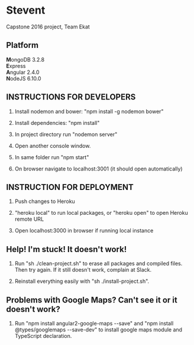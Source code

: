 # Stevent

Capstone 2016 project, Team Ekat  

## Platform   
**M**ongoDB  3.2.8  
**E**xpress  
**A**ngular 2.4.0  
**N**odeJS 6.10.0  

## INSTRUCTIONS FOR DEVELOPERS  

1. Install nodemon and bower: "npm install -g nodemon bower"  

2. Install dependencies: "npm install"  

4. In project directory run "nodemon server"  

5. Open another console window.  

6. In same folder run "npm start"  

7. On browser navigate to localhost:3001 (it should open automatically)  

## INSTRUCTION FOR DEPLOYMENT  

1. Push changes to Heroku  

2. "heroku local" to run local packages, or "heroku open" to open Heroku remote URL  

3. Open localhost:3000 in browser if running local instance  

## Help! I'm stuck! It doesn't work!  

1. Run "sh ./clean-project.sh" to erase all packages and compiled files. Then try again. If it still doesn't work, complain at Slack.  

2. Reinstall everything easily with "sh ./install-project.sh".

## Problems with Google Maps? Can't see it or it doesn't work?

1. Run "npm install angular2-google-maps --save" and "npm install @types/googlemaps --save-dev" to install google maps module
    and TypeScript declaration.
  